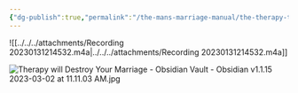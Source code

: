 ```yaml
---
{"dg-publish":true,"permalink":"/the-mans-marriage-manual/the-therapy-trap/therapy-will-destroy-your-marriage/"}
---
```




![[../../../attachments/Recording 20230131214532.m4a\|../../../attachments/Recording 20230131214532.m4a]]


![Therapy will Destroy Your Marriage - Obsidian Vault - Obsidian v1.1.15 2023-03-02 at 11.11.03 AM.jpg](/img/user/theMansMarriageManual/The%20Therapy%20Trap/attachments/Therapy%20will%20Destroy%20Your%20Marriage%20-%20Obsidian%20Vault%20-%20Obsidian%20v1.1.15%202023-03-02%20at%2011.11.03%20AM.jpg)
